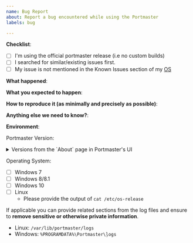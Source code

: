 ```yaml
---
name: Bug Report
about: Report a bug encountered while using the Portmaster
labels: bug

---
```


<!--
Please use this template when reporting a bug and provide as much info as possible.
Not doing so may cause the bug to receive lower priority.
You can remove any sections from this template that does not fit your issue.

Note that this repository is for the Portmaster service daemon, if you want to report
a UI issue please report it at https://github.com/safing/portmaster-ui/issues/new

Thank you!

For security related reports, please disclose it privately to support@safing.io.
-->

**Checklist**:

- [ ] I'm using the official portmaster release (i.e no custom builds)
- [ ] I searched for similar/existing issues first.
- [ ] My issue is not mentioned in the Known Issues section of my [OS](https://github.com/safing/portmaster/wiki)

**What happened**:

**What you expected to happen**:

**How to reproduce it (as minimally and precisely as possible)**:

**Anything else we need to know?**:

**Environment**:

Portmaster Version: 

<details>
  <summary>Versions from the `About` page in Portmaster's UI</summary>
  <!-- Copy output here -->
</details>

Operating System:
- [ ] Windows 7
- [ ] Windows 8/8.1
- [ ] Windows 10
- [ ] Linux
  - Please provide the output of `cat /etc/os-release`

If applicable you can provide related sections from the log files and ensure to **remove sensitive or otherwise private information**.
 - Linux: `/var/lib/portmaster/logs`
 - Windows: `%PROGRAMDATA%\Portmaster\ļogs`
